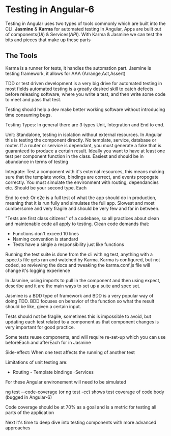 # Testing in Angular-6
Testing in Angular uses two types of tools commonly which are built into the CLI. **Jasmine** & **Karma** for automated testing
In Angular, Apps are built out of components(*UI*) & Services(*API*).
With Karma & Jasmine we can test the bits and pieces that make up these parts

## The Tools
Karma is a runner for tests, it handles the automation part.
Jasmine is testing framework, it allows for AAA (Arrange,Act,Assert)

TDD or test driven development is a very big drive for automated testing in most fields automated testing is a greatly desired skill to catch defects before releasing software, where you write a test, and then write some code to meet and pass that test.

Testing should help a dev make better working software without introducing time consuming bugs.

Testing Types:
In general there are 3 types Unit, Integration and End to end.

Unit: Standalone, testing in isolation without external resources. In Angular this is testing the component directly. No template, service, database or router. If a router or service is dependant, you must generate a fake that is guaranteed to produce a certain result. Ideally you want to have at least one test per component function in the class. Easiest and should be in abundance in terms of testing

Integrate: Test a component with it's external resources, this means making sure that the template works, bindings are correct, and events propogate correctly. You must simulate the environment with routing, dependancies etc. Should be your second type. Each

End to end: Or e2e is a full test of what the app should do in production, meaning that it is run fully and simulates the full app. Slowest and most cumbersome and very fragile and should be very few and far in between.

"Tests are first class citizens" of a codebase, so all practices about clean and maintenable code all apply to testing. Clean code demands that:
- Functions don't exceed 10 lines
- Naming convention is standard
- Tests have a single a responsibility just like functions

Running the test suite is done from the cli with ng test, anything with a .spec.ts file gets ran and watched by Karma.
Karma is configured, but not coded, so reviewing the docs and tweaking the karma.conf.js file will change it's logging experience

In Jasmine, using imports to pull in the component and then using expect, describe and it are the main ways to set up a suite and spec set.

Jasmine is a BDD type of framework and BDD is a very popular way of doing TDD.
BDD focuses on behavior of the function so what the result should be like, given a certain input.

Tests should not be fragile, sometimes this is impossible to avoid, but updating each test related to a component as that component changes is very important for good practice.

Some tests reuse components, and will require re-set-up which you can use beforeEach and afterEach for in Jasmine

Side-effect: When one test affects the running of another test

Limitations of unit testing are:
- Routing - Template bindings -Services

For these Angular environement will need to be simulated

ng test --code-coverage (or ng test -cc) shows test coverage of code body (bugged in Angular-6)

Code coverage should be at 70% as a goal and is a metric for testing all parts of the application

Next it's time to deep dive into testing components with more advanced approaches
